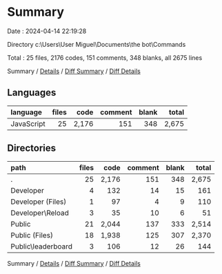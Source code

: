 # Summary

Date : 2024-04-14 22:19:28

Directory c:\\Users\\User Miguel\\Documents\\the bot\\Commands

Total : 25 files,  2176 codes, 151 comments, 348 blanks, all 2675 lines

Summary / [Details](details.md) / [Diff Summary](diff.md) / [Diff Details](diff-details.md)

## Languages
| language | files | code | comment | blank | total |
| :--- | ---: | ---: | ---: | ---: | ---: |
| JavaScript | 25 | 2,176 | 151 | 348 | 2,675 |

## Directories
| path | files | code | comment | blank | total |
| :--- | ---: | ---: | ---: | ---: | ---: |
| . | 25 | 2,176 | 151 | 348 | 2,675 |
| Developer | 4 | 132 | 14 | 15 | 161 |
| Developer (Files) | 1 | 97 | 4 | 9 | 110 |
| Developer\\Reload | 3 | 35 | 10 | 6 | 51 |
| Public | 21 | 2,044 | 137 | 333 | 2,514 |
| Public (Files) | 18 | 1,938 | 125 | 307 | 2,370 |
| Public\\leaderboard | 3 | 106 | 12 | 26 | 144 |

Summary / [Details](details.md) / [Diff Summary](diff.md) / [Diff Details](diff-details.md)